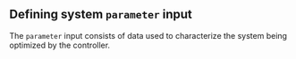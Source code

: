 ## Defining system `parameter` input

The `parameter` input consists of data used to characterize the system being optimized by the controller. 
